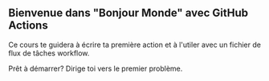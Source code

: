 ## Bienvenue dans "Bonjour Monde" avec GitHub Actions

Ce cours te guidera à écrire ta première action et à l'utiler avec un fichier de flux de tâches workflow.

Prêt à démarrer? Dirige toi vers le premier problème.
